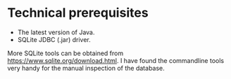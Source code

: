 # Technical prerequisites
- The latest version of Java.
- SQLite JDBC (.jar) driver.

More SQLite tools can be obtained from https://www.sqlite.org/download.html. I have found the commandline tools very handy for the manual inspection of the database.
